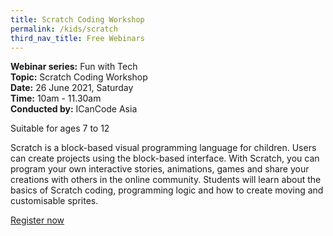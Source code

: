 ```yaml
---
title: Scratch Coding Workshop
permalink: /kids/scratch
third_nav_title: Free Webinars
---
```

**Webinar series:** Fun with Tech  
**Topic:** Scratch Coding Workshop  
**Date:** 26 June 2021, Saturday  
**Time:** 10am - 11.30am  
**Conducted by:** ICanCode Asia

Suitable for ages 7 to 12

Scratch is a block-based visual programming language for children. Users can create projects using the block-based interface. With Scratch, you can program your own interactive stories, animations, games and
share your creations with others in the online community. Students will learn about the basics of Scratch coding, programming logic and how to create moving and
customisable sprites.

[Register now](https://www.eventbrite.sg/e/smart-nation-collaboration-icancode-scratch-coding-workshop-tickets-106857878792?aff=ebdssbonlinesearch)